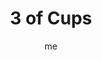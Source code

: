 ---
# basics
title     		 : "3 of Cups"
token					 : 'cups-03'
card_type			 : '' # major, minor, court
layout				 : "tarot-card"
author    		 : 'me'
one_liner 		 : "Celebration, expression, community, friendliness"
alt_names			 : ['Abundance', 'Celebration']
images				 : ['/assets/images/tarot/rws/rw-cups-03.jpg']
keywords			 : ['celebration', 'expression', 'community', 'friendliness']
url						 : 'tarot/cards/cups-03'
aliases				 : []

# password: 'foolish journey'
dropbox				 : ''

meaning_light  : "Celebrating your feelings or connections with others. Expressing joy through song, dance, or physical affection. Working together with others who share your feelings. Performing acts of service as a way of saying, “I love you.” Embracing unconventional romantic arrangements."

meaning_shadow : "Mistaking giddiness for true affection. Being dominated by manic emotions. Expecting everyone to always feel the same way you do. Demanding unreasonable support from friends or family. Partying to a dangerous or unhealthy extent."

# more detail
correspondence_planet 			: "Mercury"
correspondence_astrological : "Cancer"
correspondence_affirmation  : "I allow my actions to reflect my true emotions."
correspondence_story 				: "The main character's actions show how he or she really feels."

advice_relationships 	 : "Be open to unconventional relationships that defy your dearly-held expectations. Saying what you feel may not be enough; sometimes, actions speak louder than words. Think beyond sex. What service can you render as a way of showing your love?"

advice_work 					 : "For insight into what you really love to do, monitor how you spend your time. We make time for what delights us. If your schedule is dominated by things you don’t love doing, it’s time to realign your priorities. Ask others how they manage their time."

advice_spirituality 	 : "Especially when walking a solitary path, it’s easy to neglect the rituals that are an integral part of living with Spirit. Become a part of a like-minded group. Celebrate the season. Seek outward, shared expressions of your inner faith."

advice_personal_growth : "To have more friends, be one. Look for opportunities to serve others or aid them in their pursuits. Shared success is sweeter, and you’ll find your own success is multiplied when you’re helping others achieve their goals, too."

advice_fortune_telling : "Unconventional romance is coming your way: a gay or lesbian relationship, or a love affair with someone you’ve always dismissed."

questions	: ["What deserves to be celebrated, and what form of recognition would be appropriate?", "At what point do you cross the line from having fun... to having too much fun? How can you know when enough’s enough?", "What’s worth celebrating in your life?", "How can you demonstrate your feelings in ways that land well?", "What can I do to show my partner how I really feel?"]

# referenced in the symbols.toml data file
symbols	  : ['3', 'cups', 'upraised-cups', 'dancing-woman']

# metadata
suppress_topnav : true
related_cards 	: []

---